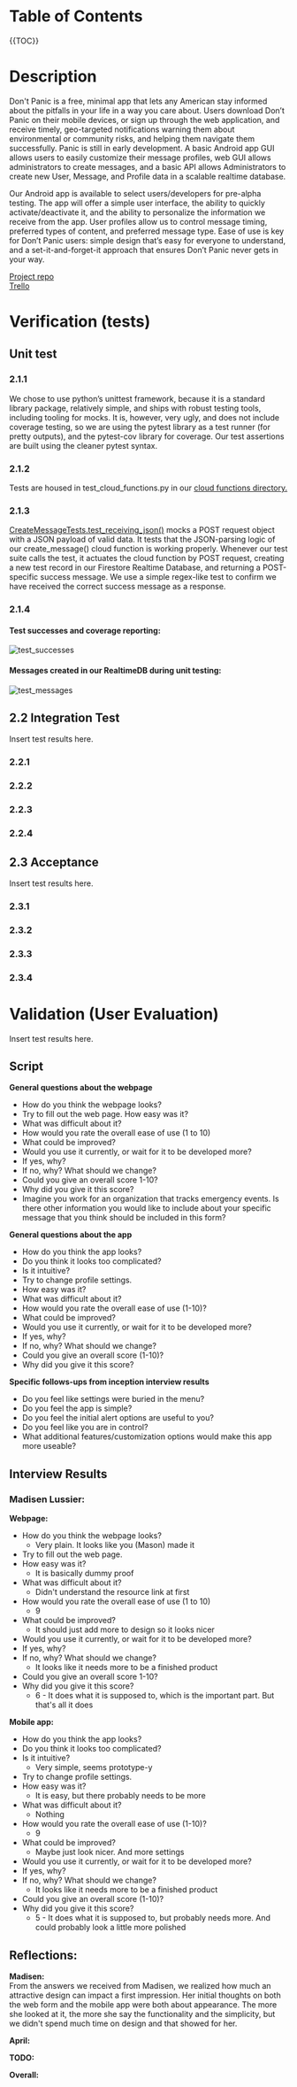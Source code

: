 # Table of Contents

{{TOC}}

# Description  
Don't Panic is a free, minimal app that lets any American stay informed about the pitfalls in your life in a way you care about. Users download Don’t Panic on their mobile devices, or sign up through the web application, and receive timely, geo-targeted notifications warning them about environmental or community risks, and helping them navigate them successfully. Panic is still in early development. A basic Android app GUI allows users to easily customize their message profiles, web GUI allows administrators to create messages, and a basic API allows Administrators to create new User, Message, and Profile data in a scalable realtime database.  

Our Android app is available to select users/developers for pre-alpha testing. The app will offer a simple user interface, the ability to quickly activate/deactivate it, and the ability to personalize the information we receive from the app. User profiles allow us to control message timing, preferred types of content, and preferred message type. Ease of use is key for Don’t Panic users: simple design that’s easy for everyone to understand, and a set-it-and-forget-it approach that ensures Don’t Panic never gets in your way.  

[Project repo](https://github.com/ChrisKeefe/DontPanic)  
[Trello](https://trello.com/b/91yjEezy/dont-panic)  

# Verification (tests)  
## Unit test
### 2.1.1
We chose to use python’s unittest framework, because it is a standard library package, relatively simple, and ships with robust testing tools, including tooling for mocks. It is, however, very ugly, and does not include coverage testing, so we are using the pytest library as a test runner (for pretty outputs), and the pytest-cov library for coverage. Our test assertions are built using the cleaner pytest syntax.

### 2.1.2
Tests are housed in test_cloud_functions.py in our [cloud functions directory.](https://github.com/ChrisKeefe/DontPanic/tree/master/functions)

### 2.1.3
[CreateMessageTests.test_receiving_json()](https://github.com/ChrisKeefe/DontPanic/blob/1b4cee8486287a2850ca8eb8f3992c22f76fb4f9/functions/test_cloud_functions.py#L18) mocks a POST request object with a JSON payload of valid data. It tests that the JSON-parsing logic of our create_message() cloud function is working properly. Whenever our test suite calls the test, it actuates the cloud function by POST request, creating a new test record in our Firestore Realtime Database, and returning a POST-specific success message. We use a simple regex-like test to confirm we have received the correct success message as a response.

### 2.1.4
#### Test successes and coverage reporting:
![test_successes]()

#### Messages created in our RealtimeDB during unit testing:
![test_messages]()

## 2.2 Integration Test  
Insert test results here.  

### 2.2.1
### 2.2.2
### 2.2.3
### 2.2.4

## 2.3 Acceptance  
Insert test results here.
### 2.3.1
### 2.3.2
### 2.3.3
### 2.3.4

# Validation (User Evaluation)  
Insert test results here.  

## Script  
**General questions about the webpage**  

- How do you think the webpage looks?
- Try to fill out the web page. How easy was it?
- What was difficult about it?
- How would you rate the overall ease of use (1 to 10)
- What could be improved?
- Would you use it currently, or wait for it to be developed more?
- If yes, why?
- If no, why?  What should we change?
- Could you give an overall score 1-10?
- Why did you give it this score?
- Imagine you work for an organization that tracks emergency events. Is there other information you would like to include about your specific message that you think should be included in this form?

**General questions about the app**  

- How do you think the app looks?  
- Do you think it looks too complicated?  
- Is it intuitive?  
- Try to change profile settings.
- How easy was it?  
- What was difficult about it?  
- How would you rate the overall ease of use (1-10)?  
- What could be improved?  
- Would you use it currently, or wait for it to be developed more?  
- If yes, why?  
- If no, why?  What should we change?  
- Could you give an overall score (1-10)?  
- Why did you give it this score? 

**Specific follows-ups from inception interview results**  

- Do you feel like settings were buried in the menu?
- Do you feel the app is simple?
- Do you feel the initial alert options are useful to you?
- Do you feel like you are in control?
- What additional features/customization options would make this app more useable?

## Interview Results
### Madisen Lussier:
**Webpage:**  

- How do you think the webpage looks?
	- Very plain. It looks like you (Mason) made it
- Try to fill out the web page.
- How easy was it?
	- It is basically dummy proof
- What was difficult about it?
	- Didn't understand the resource link at first
- How would you rate the overall ease of use (1 to 10)
	- 9
- What could be improved?
	- It should just add more to design so it looks nicer
- Would you use it currently, or wait for it to be developed more?
- If yes, why?
- If no, why?  What should we change?
	- It looks like it needs more to be a finished product
- Could you give an overall score 1-10?
- Why did you give it this score?
	- 6 - It does what it is supposed to, which is the important part. But that's all it does  


**Mobile app:**  

- How do you think the app looks?
- Do you think it looks too complicated?
- Is it intuitive?
	- Very simple, seems prototype-y
- Try to change profile settings.
- How easy was it?
	- It is easy, but there probably needs to be more
- What was difficult about it?
	- Nothing
- How would you rate the overall ease of use (1-10)?
	- 9
- What could be improved?
	- Maybe just look nicer. And more settings
- Would you use it currently, or wait for it to  be developed more?
- If yes, why?
- If no, why?  What should we change?
	- It looks like it needs more to be a finished product
- Could you give an overall score (1-10)?
- Why did you give it this score?
	- 5 - It does what it is supposed to, but probably needs more. And could probably look a little more polished

## Reflections:  

**Madisen:**  
From the answers we received from Madisen, we realized how much an attractive design can impact a first impression. Her initial thoughts on both the web form and the mobile app were both about appearance. The more she looked at it, the more she say the functionality and the simplicity, but we didn't spend much time on design and that showed for her.


**April:**  

**TODO:**  

**Overall:**
